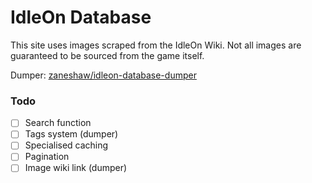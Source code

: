 # IdleOn Database

This site uses images scraped from the IdleOn Wiki. Not all images are guaranteed to be sourced from the game itself.

Dumper: [zaneshaw/idleon-database-dumper](https://github.com/zaneshaw/idleon-database-dumper)

### Todo
- [ ] Search function
- [ ] Tags system (dumper)
- [ ] Specialised caching
- [ ] Pagination
- [ ] Image wiki link (dumper)
